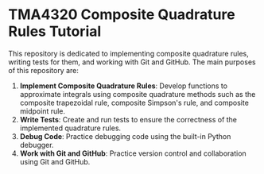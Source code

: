 # TMA4320 Composite Quadrature Rules Tutorial

This repository is dedicated to implementing composite quadrature rules, writing tests for them, and working with Git and GitHub. The main purposes of this repository are:

1. **Implement Composite Quadrature Rules**: Develop functions to approximate integrals using composite quadrature methods such as the composite trapezoidal rule, composite Simpson's rule, and composite midpoint rule. 
2. **Write Tests**: Create and run tests to ensure the correctness of the implemented quadrature rules.
3. **Debug Code**: Practice debugging code using the built-in Python debugger.
4. **Work with Git and GitHub**: Practice version control and collaboration using Git and GitHub.